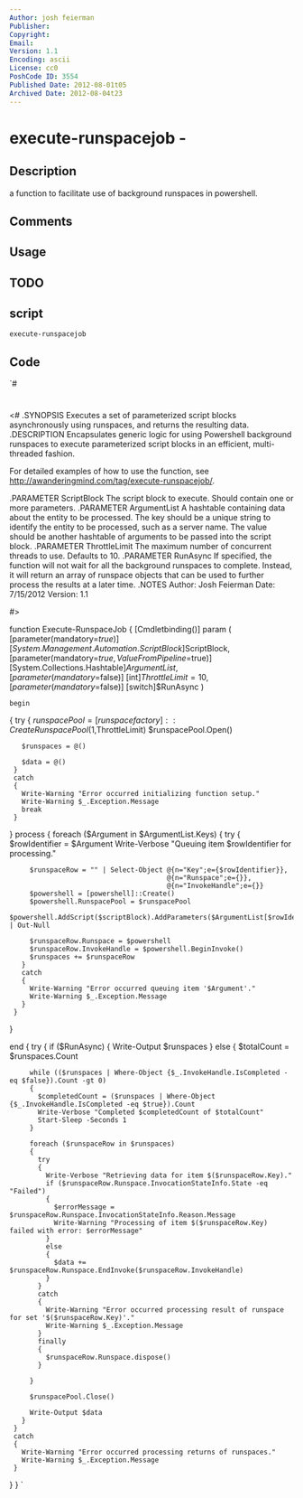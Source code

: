 ```yaml
---
Author: josh feierman
Publisher: 
Copyright: 
Email: 
Version: 1.1
Encoding: ascii
License: cc0
PoshCode ID: 3554
Published Date: 2012-08-01t05
Archived Date: 2012-08-04t23
---
```


# execute-runspacejob - 

## Description

a function to facilitate use of background runspaces in powershell.

## Comments



## Usage



## TODO



## script

`execute-runspacejob`

## Code

`#
 #
 <#
 .SYNOPSIS
    Executes a set of parameterized script blocks asynchronously using runspaces, and returns the resulting data.
 .DESCRIPTION
   Encapsulates generic logic for using Powershell background runspaces to execute parameterized script blocks in an 
   efficient, multi-threaded fashion.
   
   For detailed examples of how to use the function, see http://awanderingmind.com/tag/execute-runspacejob/.
   
 .PARAMETER ScriptBlock
    The script block to execute. Should contain one or more parameters.
 .PARAMETER ArgumentList
   A hashtable containing data about the entity to be processed. The key should be a unique string to 
   identify the entity to be processed, such as a server name. The value should be another hashtable
   of arguments to be passed into the script block.
 .PARAMETER ThrottleLimit
   The maximum number of concurrent threads to use. Defaults to 10.
 .PARAMETER RunAsync
   If specified, the function will not wait for all the background runspaces to complete. Instead, it will return
   an array of runspace objects that can be used to further process the results at a later time.
 .NOTES
   Author: Josh Feierman
   Date: 7/15/2012
   Version: 1.1
    
 #>
 
 function Execute-RunspaceJob
 {
 	[Cmdletbinding()]
 	param
 	(
 		[parameter(mandatory=$true)]
 		[System.Management.Automation.ScriptBlock]$ScriptBlock,
 		[parameter(mandatory=$true,ValueFromPipeline=$true)]
 		[System.Collections.Hashtable]$ArgumentList,
 		[parameter(mandatory=$false)]
 		[int]$ThrottleLimit = 10,
     [parameter(mandatory=$false)]
     [switch]$RunAsync
 	)
 
 	begin
   {
     try
     {
       $runspacePool = [runspacefactory]::CreateRunspacePool(1,$ThrottleLimit)
       $runspacePool.Open()
       
       $runspaces = @()
       
       $data = @()
     }
     catch
     {
       Write-Warning "Error occurred initializing function setup."
       Write-Warning $_.Exception.Message
       break
     }
   }
   process
   {
     foreach ($Argument in $ArgumentList.Keys)
     {
       try
       {
         $rowIdentifier = $Argument
         Write-Verbose "Queuing item $rowIdentifier for processing."
         
         $runspaceRow = "" | Select-Object @{n="Key";e={$rowIdentifier}},
                                           @{n="Runspace";e={}},
                                           @{n="InvokeHandle";e={}}
         $powershell = [powershell]::Create()
         $powershell.RunspacePool = $runspacePool
         $powershell.AddScript($scriptBlock).AddParameters($ArgumentList[$rowIdentifier]) | Out-Null
         
         $runspaceRow.Runspace = $powershell
         $runspaceRow.InvokeHandle = $powershell.BeginInvoke()
         $runspaces += $runspaceRow
       }
       catch
       {
         Write-Warning "Error occurred queuing item '$Argument'."
         Write-Warning $_.Exception.Message
       }
     }
   }
   
   end
   {
     try
     {
       if ($RunAsync)
       {
         Write-Output $runspaces
       }
       else
       {
         $totalCount = $runspaces.Count
     
         while (($runspaces | Where-Object {$_.InvokeHandle.IsCompleted -eq $false}).Count -gt 0)
         {
           $completedCount = ($runspaces | Where-Object {$_.InvokeHandle.IsCompleted -eq $true}).Count
           Write-Verbose "Completed $completedCount of $totalCount"
           Start-Sleep -Seconds 1
         }
         
         foreach ($runspaceRow in $runspaces)
         {
           try
           {
             Write-Verbose "Retrieving data for item $($runspaceRow.Key)."
             if ($runspaceRow.Runspace.InvocationStateInfo.State -eq "Failed")
             {
               $errorMessage = $runspaceRow.Runspace.InvocationStateInfo.Reason.Message
               Write-Warning "Processing of item $($runspaceRow.Key) failed with error: $errorMessage"
             }
             else
             {
               $data += $runspaceRow.Runspace.EndInvoke($runspaceRow.InvokeHandle)
             }
           }
           catch
           {
             Write-Warning "Error occurred processing result of runspace for set '$($runspaceRow.Key)'."
             Write-Warning $_.Exception.Message
           }
           finally
           {
             $runspaceRow.Runspace.dispose()
           }
           
         }
         
         $runspacePool.Close()
         
         Write-Output $data
       }
     }
     catch
     {
       Write-Warning "Error occurred processing returns of runspaces."
       Write-Warning $_.Exception.Message
     }
   }
 }
`

